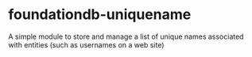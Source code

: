 # foundationdb-uniquename
A simple module to store and manage a list of unique names associated with entities (such as usernames on a web site)
